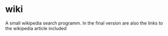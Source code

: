# wiki

A small wikipedia search programm. In the final version are also the links to the wikipedia article included 
